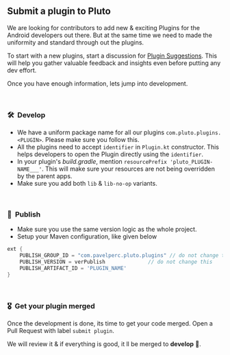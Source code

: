 ## Submit a plugin to Pluto

We are looking for contributors to add new & exciting Plugins for the Android developers out there. But at the same time we need to made the uniformity and standard through out the plugins.

To start with a new plugins, start a discussion for [Plugin Suggestions](https://github.com/androidPluto/pluto/discussions/categories/plugin-suggestions). This will help you gather valuable feedback and insights even before putting any dev effort.

Once you have enough information, lets jump into development.

<br>

### 🛠 &nbsp;Develop

- We have a uniform package name for all our plugins `com.pluto.plugins.<PLUGIN>`. Please make sure you follow this.
- All the plugins need to accept `identifier` in `Plugin.kt` constructor. This helps developers to open the Plugin directly using the `identifier`.
- In your plugin's *build.gradle*, mention `resourcePrefix 'pluto_PLUGIN-NAME___'`. This will make sure your resources are not being overridden by the parent apps.
- Make sure you add both `lib` & `lib-no-op` variants.
<br>

### 🚀 &nbsp;Publish

- Make sure you use the same version logic as the whole project.
- Setup your Maven configuration, like given below
``` groovy
ext {
    PUBLISH_GROUP_ID = "com.pavelperc.pluto.plugins" // do not change this
    PUBLISH_VERSION = verPublish              // do not change this
    PUBLISH_ARTIFACT_ID = 'PLUGIN_NAME'
}
```
<br>

### 🎖 &nbsp;Get your plugin merged

Once the development is done, its time to get your code merged. Open a Pull Request with label `submit plugin`.

We will review it & if everything is good, it ll be merged to **develop** 🎊.
